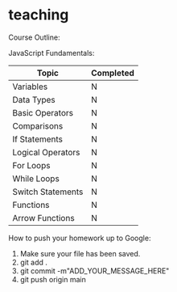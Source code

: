 # teaching

Course Outline:

JavaScript Fundamentals:

| Topic             | Completed |
| ----------------- | --------- |
| Variables         | N         |
| Data Types        | N         |
| Basic Operators   | N         |
| Comparisons       | N         |
| If Statements     | N         |
| Logical Operators | N         |
| For Loops         | N         |
| While Loops       | N         |
| Switch Statements | N         |
| Functions         | N         |
| Arrow Functions   | N         |

How to push your homework up to Google:

1. Make sure your file has been saved.
2. git add .
3. git commit -m"ADD_YOUR_MESSAGE_HERE"
4. git push origin main

